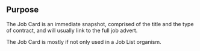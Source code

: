 ## Purpose

The Job Card is an immediate snapshot, comprised of the title and the type of contract, and will usually link to the full job advert.

The Job Card is mostly if not only used in a Job List organism.
